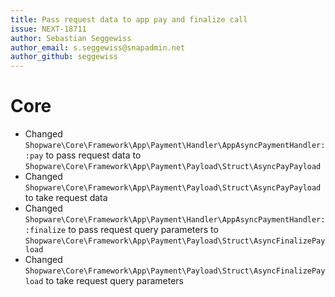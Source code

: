 ```yaml
---
title: Pass request data to app pay and finalize call
issue: NEXT-18711
author: Sebastian Seggewiss
author_email: s.seggewiss@snapadmin.net 
author_github: seggewiss
---
```

# Core
* Changed `Shopware\Core\Framework\App\Payment\Handler\AppAsyncPaymentHandler::pay` to pass request data to `Shopware\Core\Framework\App\Payment\Payload\Struct\AsyncPayPayload`
* Changed `Shopware\Core\Framework\App\Payment\Payload\Struct\AsyncPayPayload` to take request data
* Changed `Shopware\Core\Framework\App\Payment\Handler\AppAsyncPaymentHandler::finalize` to pass request query parameters to `Shopware\Core\Framework\App\Payment\Payload\Struct\AsyncFinalizePayload`
* Changed `Shopware\Core\Framework\App\Payment\Payload\Struct\AsyncFinalizePayload` to take request query parameters
